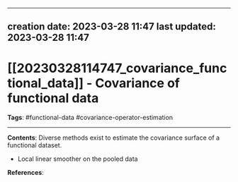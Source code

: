 
---
creation date: 2023-03-28 11:47
last updated: 2023-03-28 11:47
---
# [[20230328114747_covariance_functional_data]] - Covariance of functional data
__Tags__: #functional-data #covariance-operator-estimation 

---
__Contents__: Diverse methods exist to estimate the covariance surface of a functional dataset.

* Local linear smoother on the pooled data

__References__:



